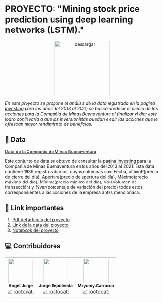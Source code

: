 # PROYECTO: "Mining stock price prediction using deep learning networks (LSTM)."
<div style="text-align: center;">
<img src="https://www.aboutespanol.com/thmb/tucVaDrXW_EDVJ586lE3e-tZYJM=/2309x1299/filters:fill(auto,1)/bolsadelvalores-5ae6450b04d1cf003c23246f.jpg" alt="descargar" border="0" height=180>
</div>


_En este proyecto se propone el análisis de la data registrada en la pagina [Investing](https://es.investing.com/equities/buenaventura-mining?cid=102138) para los años del 2013 al 2021; se busca predecir el precio de las acciones para la Compañia de Minas Buenaventura al finalizar el dia; este logro conllevaría a que los inversionistas puedan elegir las acciones que le ofrescan mayor rendimiento de beneficios._

## 🔎 Data

[Data de la Compania de Minas Buenaventura](https://es.investing.com/equities/buenaventura-mining)

  Este conjunto de data se obtuvo de consultar la pagina  [investing](https://es.investing.com/equities/buenaventura-mining) para la Compañia de Minas Buenaventura en los años del 2013 al 2021.
  Esta data contiene 1939 registros diarios, cuyas columnas son: Fecha, últimoP(precio de cierre del día), Apertura(precio de apertura del día), Máximo(precio máximo del día), Mínimo(precio mínimo del día), Vol.(Volumen de transacción) y %var(porcentaje de variación del precio) todos estos correspondientes a las acciones de la empresa antes mencionada.

## 🔗 Link importantes 
1. [Pdf del articulo del proyecto]()
2. [Link de la data del proyecto]()
3. [Notebook del proyecto]()

## 💻 Contribuidores 

<table>
  <tr>
    <td align="center">
        <a href="https://www.linkedin.com/in/angel-jorge-salazar-7b3bb614b/">
            <img src="https://avatars.githubusercontent.com/u/77518012?v=4" width="80px;" alt="" target="_blank"/>
            <br /><sub><b>Angel Jorge</b></sub>
        </a>
        <br />
        <a href="#analisis" title="Analisis">📈</a> 
        <a href="https://github.com/ANGELJSS" target="_blank" title="Github">:octocat:</a>
    </td>
    <td align="center">
        <a href="https://www.linkedin.com/in/heydy-mayumy-carrasco-huaccha-3876bb137/">
            <img src="https://avatars.githubusercontent.com/u/37472325?s=400&u=29e64c760d621aefe69e0f33d596eb6c687e1627&v=4" target="_blank" width="80px;" alt=""/>
            <br /><sub><b>Jorge Sepúlveda</b> </sub>
        </a>
        <br />
        <a href="#analisis" title="Analisis">📈</a> 
        <a href="https://www.linkedin.com/in/xbash/" title="Github">:octocat:</a>
    </td>
    <td align="center">
        <a href="https://www.linkedin.com/in/heydy-mayumy-carrasco-huaccha-3876bb137/">
            <img src="https://media-exp1.licdn.com/dms/image/C4E03AQFShx8xpB_ibQ/profile-displayphoto-shrink_200_200/0/1585463741450?e=1629936000&v=beta&t=7GECkZiuW7zcg75UxiP6w3-CJkqIRhS5ER6q_IHbrVQ" target="_blank" width="80px;" alt=""/>
            <br /><sub><b>Mayumy Carrasco</b> </sub>
        </a>
        <br />
        <a href="#analisis" title="Analisis">📈</a> 
        <a href="https://github.com/MayumyCH" title="Github">:octocat:</a>
    </td>
  </tr>
</table>
